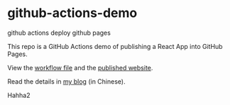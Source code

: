 # github-actions-demo

github actions deploy github pages

This repo is a GitHub Actions demo of publishing a React App into GitHub Pages.

View the [workflow file](./.github/workflows/ci.yml) and the [published website](https://peipeilvcm.github.io/github-actions-demo).

Read the details in [my blog](http://www.ruanyifeng.com/blog/2019/09/getting-started-with-github-actions.html) (in Chinese).

Hahha2
